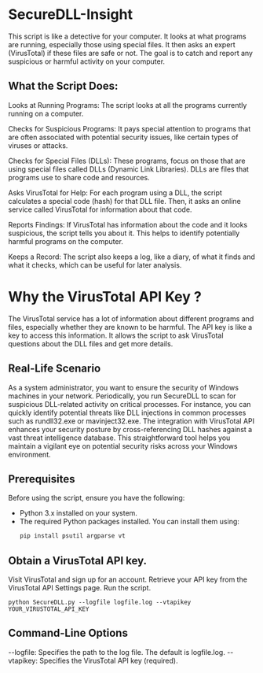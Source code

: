 # SecureDLL-Insight
This script is like a detective for your computer. It looks at what programs are running, especially those using special files. It then asks an expert (VirusTotal) if these files are safe or not. The goal is to catch and report any suspicious or harmful activity on your computer.

## What the Script Does:
Looks at Running Programs: The script looks at all the programs currently running on a computer.

Checks for Suspicious Programs: It pays special attention to programs that are often associated with potential security issues, like certain types of viruses or attacks.

Checks for Special Files (DLLs): These programs, focus on those that are using special files called DLLs (Dynamic Link Libraries). DLLs are files that programs use to share code and resources.

Asks VirusTotal for Help: For each program using a DLL, the script calculates a special code (hash) for that DLL file. Then, it asks an online service called VirusTotal for information about that code.

Reports Findings: If VirusTotal has information about the code and it looks suspicious, the script tells you about it. This helps to identify potentially harmful programs on the computer.

Keeps a Record: The script also keeps a log, like a diary, of what it finds and what it checks, which can be useful for later analysis.

# Why the VirusTotal API Key ?

The VirusTotal service has a lot of information about different programs and files, especially whether they are known to be harmful.
The API key is like a key to access this information. It allows the script to ask VirusTotal questions about the DLL files and get more details.

## Real-Life Scenario
As a system administrator, you want to ensure the security of Windows machines in your network. Periodically, you run SecureDLL to scan for suspicious DLL-related activity on critical processes. For instance, you can quickly identify potential threats like DLL injections in common processes such as rundll32.exe or mavinject32.exe. The integration with VirusTotal API enhances your security posture by cross-referencing DLL hashes against a vast threat intelligence database. This straightforward tool helps you maintain a vigilant eye on potential security risks across your Windows environment.

## Prerequisites
Before using the script, ensure you have the following:

- Python 3.x installed on your system.
- The required Python packages installed. You can install them using:
  ```bash
  pip install psutil argparse vt


## Obtain a VirusTotal API key.
Visit VirusTotal and sign up for an account.
Retrieve your API key from the VirusTotal API Settings page.
Run the script.
 ```
python SecureDLL.py --logfile logfile.log --vtapikey YOUR_VIRUSTOTAL_API_KEY
 ```

## Command-Line Options
--logfile: Specifies the path to the log file. The default is logfile.log.
--vtapikey: Specifies the VirusTotal API key (required).
